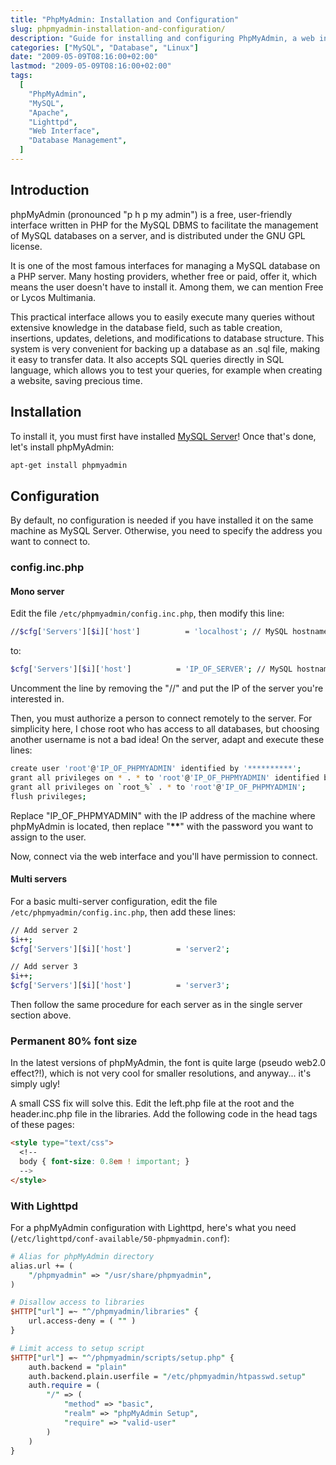 ```yaml
---
title: "PhpMyAdmin: Installation and Configuration"
slug: phpmyadmin-installation-and-configuration/
description: "Guide for installing and configuring PhpMyAdmin, a web interface for MySQL database management"
categories: ["MySQL", "Database", "Linux"]
date: "2009-05-09T08:16:00+02:00"
lastmod: "2009-05-09T08:16:00+02:00"
tags:
  [
    "PhpMyAdmin",
    "MySQL",
    "Apache",
    "Lighttpd",
    "Web Interface",
    "Database Management",
  ]
---
```


## Introduction

phpMyAdmin (pronounced "p h p my admin") is a free, user-friendly interface written in PHP for the MySQL DBMS to facilitate the management of MySQL databases on a server, and is distributed under the GNU GPL license.

It is one of the most famous interfaces for managing a MySQL database on a PHP server. Many hosting providers, whether free or paid, offer it, which means the user doesn't have to install it. Among them, we can mention Free or Lycos Multimania.

This practical interface allows you to easily execute many queries without extensive knowledge in the database field, such as table creation, insertions, updates, deletions, and modifications to database structure. This system is very convenient for backing up a database as an .sql file, making it easy to transfer data. It also accepts SQL queries directly in SQL language, which allows you to test your queries, for example when creating a website, saving precious time.

## Installation

To install it, you must first have installed [MySQL Server](mysql_installation_and_configuration.md)! Once that's done, let's install phpMyAdmin:

```bash
apt-get install phpmyadmin
```

## Configuration

By default, no configuration is needed if you have installed it on the same machine as MySQL Server. Otherwise, you need to specify the address you want to connect to.

### config.inc.php

#### Mono server

Edit the file `/etc/phpmyadmin/config.inc.php`, then modify this line:

```bash
//$cfg['Servers'][$i]['host']          = 'localhost'; // MySQL hostname or IP address
```

to:

```bash
$cfg['Servers'][$i]['host']          = 'IP_OF_SERVER'; // MySQL hostname or IP address
```

Uncomment the line by removing the "//" and put the IP of the server you're interested in.

Then, you must authorize a person to connect remotely to the server. For simplicity here, I chose root who has access to all databases, but choosing another username is not a bad idea! On the server, adapt and execute these lines:

```bash
create user 'root'@'IP_OF_PHPMYADMIN' identified by '**********';
grant all privileges on * . * to 'root'@'IP_OF_PHPMYADMIN' identified by '**********' with grant option max_queries_per_hour 0 max_connections_per_hour 0 max_updates_per_hour 0 max_user_connections 0;
grant all privileges on `root_%` . * to 'root'@'IP_OF_PHPMYADMIN';
flush privileges;
```

Replace "IP_OF_PHPMYADMIN" with the IP address of the machine where phpMyAdmin is located, then replace "****\*\*****" with the password you want to assign to the user.

Now, connect via the web interface and you'll have permission to connect.

#### Multi servers

For a basic multi-server configuration, edit the file `/etc/phpmyadmin/config.inc.php`, then add these lines:

```bash
// Add server 2
$i++;
$cfg['Servers'][$i]['host']          = 'server2';

// Add server 3
$i++;
$cfg['Servers'][$i]['host']          = 'server3';
```

Then follow the same procedure for each server as in the single server section above.

### Permanent 80% font size

In the latest versions of phpMyAdmin, the font is quite large (pseudo web2.0 effect?!), which is not very cool for smaller resolutions, and anyway... it's simply ugly!

A small CSS fix will solve this. Edit the left.php file at the root and the header.inc.php file in the libraries. Add the following code in the head tags of these pages:

```html
<style type="text/css">
  <!--
  body { font-size: 0.8em ! important; }
  -->
</style>
```

### With Lighttpd

For a phpMyAdmin configuration with Lighttpd, here's what you need (`/etc/lighttpd/conf-available/50-phpmyadmin.conf`):

```perl
# Alias for phpMyAdmin directory
alias.url += (
    "/phpmyadmin" => "/usr/share/phpmyadmin",
)

# Disallow access to libraries
$HTTP["url"] =~ "^/phpmyadmin/libraries" {
    url.access-deny = ( "" )
}

# Limit access to setup script
$HTTP["url"] =~ "^/phpmyadmin/scripts/setup.php" {
    auth.backend = "plain"
    auth.backend.plain.userfile = "/etc/phpmyadmin/htpasswd.setup"
    auth.require = (
        "/" => (
            "method" => "basic",
            "realm" => "phpMyAdmin Setup",
            "require" => "valid-user"
        )
    )
}
```

